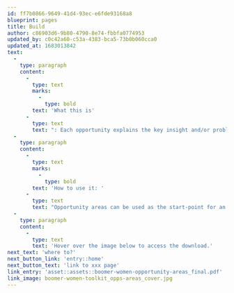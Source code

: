 ```yaml
---
id: ff7b0866-9649-41d4-93ec-e6fde93168a8
blueprint: pages
title: Build
author: c86903d6-9b80-4790-8e74-fbbfa0774953
updated_by: c0c42a60-c53a-4383-bca5-73b0b060cca0
updated_at: 1683013842
text:
  -
    type: paragraph
    content:
      -
        type: text
        marks:
          -
            type: bold
        text: 'What this is'
      -
        type: text
        text: ": Each opportunity explains the key insight and/or problem with the current state, identifies possible opportunities and prioritises lines of enquiry and ‘How Might We’ design challenges to explore through innovation. The opportunity areas have been divided into 4 categories: Volunteering, Campaigning, Regular Giving and Legacy & Wills.\_"
  -
    type: paragraph
    content:
      -
        type: text
        marks:
          -
            type: bold
        text: 'How to use it: '
      -
        type: text
        text: "Opportunity areas can be used as the start-point for an innovation cycle or even as springboards for ideation within a cycle. Download the PDF and use these as stimulus to write a brief for an innovation cycle or as stimulus for creative sessions such as an ideas workshop.\_"
  -
    type: paragraph
    content:
      -
        type: text
        text: 'Hover over the image below to access the download.'
next_text: 'where to?'
next_button_link: 'entry::home'
next_button_text: 'link to xxx page'
link_entry: 'asset::assets::boomer-women-opportunity-areas_final.pdf'
link_image: boomer-women-toolkit_opps-areas_cover.jpg
---
```

